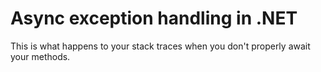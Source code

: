 # Async exception handling in .NET
This is what happens to your stack traces when you don't properly await your methods.
